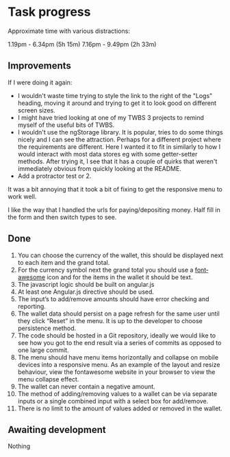 # Task progress

Approximate time with various distractions:

1.19pm - 6.34pm (5h 15m)
7.16pm - 9.49pm (2h 33m)


## Improvements

If I were doing it again:
* I wouldn't waste time trying to style the link to the right of the "Logs" heading, moving it around and trying to get
  it to look good on different screen sizes.
* I might have tried looking at one of my TWBS 3 projects to remind myself of the useful bits of TWBS.
* I wouldn't use the ngStorage library. It is popular, tries to do some things nicely and I can see the attraction.
  Perhaps for a different project where the requirements are different. Here I wanted it to fit in similarly to how I
  would interact with most data stores eg with some getter-setter methods. After trying it, I see that it has a couple
  of quirks that weren't immediately obvious from quickly looking at the README.
* Add a protractor test or 2.

It was a bit annoying that it took a bit of fixing to get the responsive menu to work well.

I like the way that I handled the urls for paying/depositing money. Half fill in the form and then switch types to see.


## Done

1. You can choose the currency of the wallet, this should be displayed next to each item and the 
grand total.
2. For the currency symbol next the grand total you should use a [font­awesome][font­awesome] icon and for 
the items in the wallet it should be text.
3. The javascript logic should be built on angular.js
4. At least one Angular.js directive should be used.
5. The input’s to add/remove amounts should have error checking and reporting.
6. The wallet data should persist on a page refresh for the same user until they click “Reset” in 
the menu. It is up to the developer to choose persistence method.
7. The code should be hosted in a Git repository, ideally we would like to see how you got to the 
end result via a series of commits as opposed to one large commit.
8. The menu should have menu items horizontally and collapse on mobile devices into a 
responsive menu. As an example of the layout and resize behaviour, view the font­awesome 
website in your browser to view the menu collapse effect.
9. The wallet can never contain a negative amount.
10. The method of adding/removing values to a wallet can be via separate inputs or a single 
combined input with a select box for add/remove.
11. There is no limit to the amount of values added or removed in the wallet.


## Awaiting development

Nothing

[font­awesome]: http://fortawesome.github.io/Font­Awesome/
